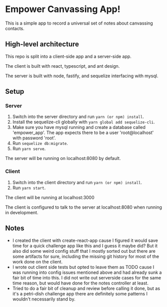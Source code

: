 # Empower Canvassing App!

This is a simple app to record a universal set of notes about canvassing contacts.

## High-level architecture

This repo is split into a client-side app and a server-side app.

The client is built with react, typescript, and ant design.

The server is built with node, fastify, and sequelize interfacing with mysql.

## Setup

### Server

1. Switch into the server directory and run `yarn (or npm) install`.
2. Install the sequelize-cli globally with `yarn global add sequelize-cli`.
3. Make sure you have mysql running and create a database called 'empower_app'. The app expects there to be a user 'root@localhost' with password 'root'.
4. Run `sequelize db:migrate`.
5. Run `yarn serve`.

The server will be running on localhost:8080 by default.

### Client

1. Switch into the client directory and run `yarn (or npm) install`.
2. Run `yarn start`.

The client will be running at localhost:3000

The client is configured to talk to the server at localhost:8080 when running in development.

## Notes

* I created the client with create-react-app cause I figured it would save time for a quick challenge app like this and I guess it maybe did? But it also did some weird config stuff that I mostly sorted out but there are some artifacts for sure, including the missing git history for most of the work done on the client.
* I wrote out client side tests but opted to leave them as TODO cause I was running into config issues mentioned above and had already sunk a fair bit of time into this. I did not write out serverside cases for the same time reason, but would have done for the notes controller at least.
* Tried to do a fair bit of cleanup and review before calling it done, but as it's a petri-dish challenge app there are definitely some patterns I wouldn't necessarily stand by.
